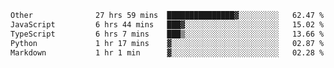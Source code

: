 <!--START_SECTION:waka-->

```txt
Other              27 hrs 59 mins  ███████████████▓░░░░░░░░░   62.47 %
JavaScript         6 hrs 44 mins   ███▓░░░░░░░░░░░░░░░░░░░░░   15.02 %
TypeScript         6 hrs 7 mins    ███▒░░░░░░░░░░░░░░░░░░░░░   13.66 %
Python             1 hr 17 mins    ▓░░░░░░░░░░░░░░░░░░░░░░░░   02.87 %
Markdown           1 hr 1 min      ▓░░░░░░░░░░░░░░░░░░░░░░░░   02.28 %
```

<!--END_SECTION:waka--> 
 
